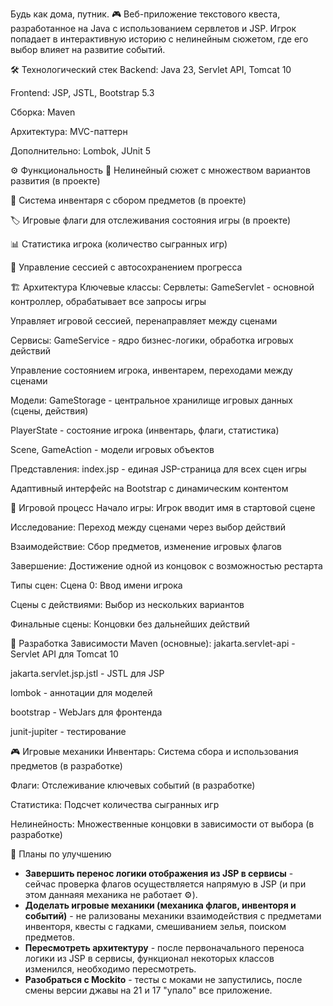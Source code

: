 Будь как дома, путник. 
🎮
Веб-приложение текстового квеста, разработанное на Java с использованием сервлетов и JSP. Игрок попадает в интерактивную историю с нелинейным сюжетом, где его выбор влияет на развитие событий.

🛠️ Технологический стек
Backend: Java 23, Servlet API, Tomcat 10

Frontend: JSP, JSTL, Bootstrap 5.3

Сборка: Maven

Архитектура: MVC-паттерн

Дополнительно: Lombok, JUnit 5

⚙️ Функциональность
🌟 Нелинейный сюжет с множеством вариантов развития (в проекте)

🎒 Система инвентаря с сбором предметов (в проекте)

🏷️ Игровые флаги для отслеживания состояния игры (в проекте)

📊 Статистика игрока (количество сыгранных игр)

💾 Управление сессией с автосохранением прогресса

🏗️ Архитектура
Ключевые классы:
Сервлеты:
GameServlet - основной контроллер, обрабатывает все запросы игры

Управляет игровой сессией, перенаправляет между сценами

Сервисы:
GameService - ядро бизнес-логики, обработка игровых действий

Управление состоянием игрока, инвентарем, переходами между сценами

Модели:
GameStorage - центральное хранилище игровых данных (сцены, действия)

PlayerState - состояние игрока (инвентарь, флаги, статистика)

Scene, GameAction - модели игровых объектов

Представления:
index.jsp - единая JSP-страница для всех сцен игры

Адаптивный интерфейс на Bootstrap с динамическим контентом

🎯 Игровой процесс
Начало игры: Игрок вводит имя в стартовой сцене

Исследование: Переход между сценами через выбор действий

Взаимодействие: Сбор предметов, изменение игровых флагов

Завершение: Достижение одной из концовок с возможностью рестарта

Типы сцен:
Сцена 0: Ввод имени игрока

Сцены с действиями: Выбор из нескольких вариантов

Финальные сцены: Концовки без дальнейших действий

🔧 Разработка
Зависимости Maven (основные):
jakarta.servlet-api - Servlet API для Tomcat 10

jakarta.servlet.jsp.jstl - JSTL для JSP

lombok - аннотации для моделей

bootstrap - WebJars для фронтенда

junit-jupiter - тестирование

🎮 Игровые механики
Инвентарь: Система сбора и использования предметов (в разработке)

Флаги: Отслеживание ключевых событий (в разработке)

Статистика: Подсчет количества сыгранных игр

Нелинейность: Множественные концовки в зависимости от выбора (в разработке)

🔮 Планы по улучшению

- **Завершить перенос логики отображения из JSP в сервисы** - сейчас проверка флагов осуществляется напрямую в JSP (и при этом даннаяя механика не работает ⚙️).
- **Доделать игровые механики (механика флагов, инвенторя и событий)** - не рализованы механики взаимодействия с предметами инвенторя, квесты с гадками, смешиванием зелья, поиском предметов.
- **Пересмотреть архитектуру** - после первоначального переноса логики из JSP в сервисы, функционал некоторых классов изменился, необходимо пересмотреть.
- **Разобраться с Mockito** - тесты с моками не запустились, после смены версии джавы на 21 и 17 "упало" все приложение.
